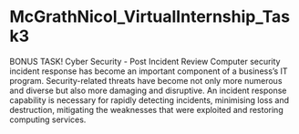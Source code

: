 # McGrathNicol_VirtualInternship_Task3
BONUS TASK! Cyber Security - Post Incident Review  Computer security incident response has become an important component of a business’s IT program. Security-related threats have become not only more numerous and diverse but also more damaging and disruptive. An incident response capability is necessary for rapidly detecting incidents, minimising loss and destruction, mitigating the weaknesses that were exploited and restoring computing services.

